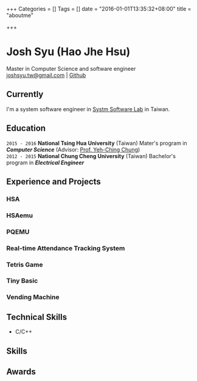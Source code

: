 +++
Categories = []
Tags = []
date = "2016-01-01T13:35:32+08:00"
title = "aboutme"

+++

<!--more-->
# Josh Syu (Hao Jhe Hsu)
 Master in Computer Science and software engineer  
 joshsyu.tw@gmail.com | [Github](https://github.com/joshsyu)  
## Currently
 I'm a system software engineer in [Systm Software Lab][sslab] in Taiwan.  
## Education
 `2015 - 2016`  **National Tsing Hua University** (Taiwan) Mater's program in ***Computer Science*** (Advisor: [Prof. Yeh-Ching Chung][prof])  
 `2012 - 2015`  **National Chung Cheng University** (Taiwan) Bachelor's program in ***Electrical Engineer***  

## Experience and Projects
### HSA  
### HSAemu
### PQEMU 
### Real-time Attendance Tracking System
### Tetris Game
### Tiny Basic
### Vending Machine

## Technical Skills
	
 * C/C++  

## Skills

## Awards



[github]: https://github.com/joshsyu
[prof]: http://www.cs.nthu.edu.tw/~ychung/
[sslab]: http://www.sslab.cs.nthu.edu.tw/
